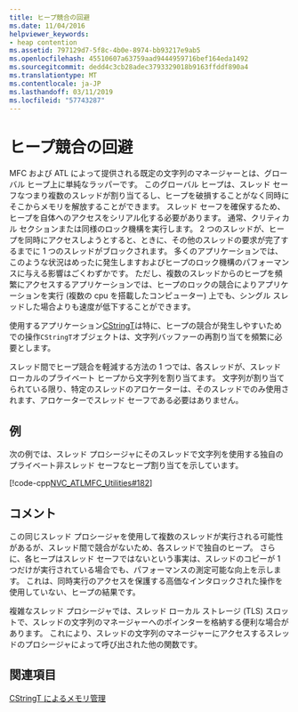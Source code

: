 ```yaml
---
title: ヒープ競合の回避
ms.date: 11/04/2016
helpviewer_keywords:
- heap contention
ms.assetid: 797129d7-5f8c-4b0e-8974-bb93217e9ab5
ms.openlocfilehash: 45510607a63759aad9444959716bef164eda1492
ms.sourcegitcommit: dedd4c3cb28adec3793329018b9163ffddf890a4
ms.translationtype: MT
ms.contentlocale: ja-JP
ms.lasthandoff: 03/11/2019
ms.locfileid: "57743287"
---
```

# <a name="avoidance-of-heap-contention"></a>ヒープ競合の回避

MFC および ATL によって提供される既定の文字列のマネージャーとは、グローバル ヒープ上に単純なラッパーです。 このグローバル ヒープは、スレッド セーフなつまり複数のスレッドが割り当てるし、ヒープを破損することがなく同時にそこからメモリを解放することができます。 スレッド セーフを確保するため、ヒープを自体へのアクセスをシリアル化する必要があります。 通常、クリティカル セクションまたは同様のロック機構を実行します。 2 つのスレッドが、ヒープを同時にアクセスしようとすると、ときに、その他のスレッドの要求が完了するまでに 1 つのスレッドがブロックされます。 多くのアプリケーションでは、このような状況はめったに発生しますおよびヒープのロック機構のパフォーマンスに与える影響はごくわずかです。 ただし、複数のスレッドからのヒープを頻繁にアクセスするアプリケーションでは、ヒープのロックの競合によりアプリケーションを実行 (複数の cpu を搭載したコンピューター) 上でも、シングル スレッドした場合よりも速度が低下することができます。

使用するアプリケーション[CStringT](../atl-mfc-shared/reference/cstringt-class.md)は特に、ヒープの競合が発生しやすいためでの操作`CStringT`オブジェクトは、文字列バッファーの再割り当てを頻繁に必要とします。

スレッド間でヒープ競合を軽減する方法の 1 つでは、各スレッドが、スレッド ローカルのプライベート ヒープから文字列を割り当てます。 文字列が割り当てられている限り、特定のスレッドのアロケーターは、そのスレッドでのみ使用されます、アロケーターでスレッド セーフである必要はありません。

## <a name="example"></a>例

次の例では、スレッド プロシージャにそのスレッドで文字列を使用する独自のプライベート非スレッド セーフなヒープ割り当てを示しています。

[!code-cpp[NVC_ATLMFC_Utilities#182](../atl-mfc-shared/codesnippet/cpp/avoidance-of-heap-contention_1.cpp)]

## <a name="comments"></a>コメント

この同じスレッド プロシージャを使用して複数のスレッドが実行される可能性があるが、スレッド間で競合がないため、各スレッドで独自のヒープ。 さらに、各ヒープはスレッド セーフではないという事実は、スレッドのコピーが 1 つだけが実行されている場合でも、パフォーマンスの測定可能な向上を示します。 これは、同時実行のアクセスを保護する高価なインタロックされた操作を使用していない、ヒープの結果です。

複雑なスレッド プロシージャでは、スレッド ローカル ストレージ (TLS) スロットで、スレッドの文字列のマネージャーへのポインターを格納する便利な場合があります。 これにより、スレッドの文字列のマネージャーにアクセスするスレッドのプロシージャによって呼び出された他の関数です。

## <a name="see-also"></a>関連項目

[CStringT によるメモリ管理](../atl-mfc-shared/memory-management-with-cstringt.md)

